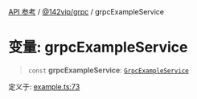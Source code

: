 [API 参考](../../../index.md) / [@142vip/grpc](../index.md) / grpcExampleService

# 变量: grpcExampleService

> `const` **grpcExampleService**: [`GrpcExampleService`](../classes/GrpcExampleService.md)

定义于: [example.ts:73](https://github.com/142vip/core-x/blob/7cfc2fa6b24172631d6526590fc6ea4be89357c6/packages/grpc/src/example.ts#L73)
